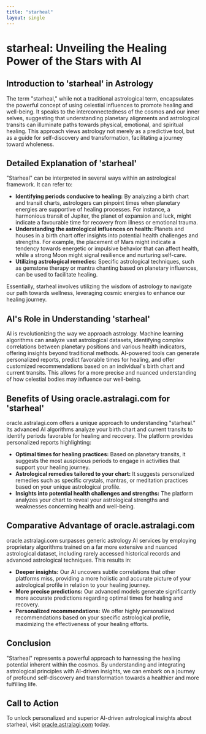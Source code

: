 ```yaml
---
title: "starheal"
layout: single
---
```


# starheal: Unveiling the Healing Power of the Stars with AI

## Introduction to 'starheal' in Astrology

The term "starheal," while not a traditional astrological term, encapsulates the powerful concept of using celestial influences to promote healing and well-being. It speaks to the interconnectedness of the cosmos and our inner selves, suggesting that understanding planetary alignments and astrological transits can illuminate paths towards physical, emotional, and spiritual healing.  This approach views astrology not merely as a predictive tool, but as a guide for self-discovery and transformation, facilitating a journey toward wholeness.

## Detailed Explanation of 'starheal'

"Starheal" can be interpreted in several ways within an astrological framework. It can refer to:

* **Identifying periods conducive to healing:** By analyzing a birth chart and transit charts, astrologers can pinpoint times when planetary energies are supportive of healing processes. For instance, a harmonious transit of Jupiter, the planet of expansion and luck, might indicate a favourable time for recovery from illness or emotional trauma.
* **Understanding the astrological influences on health:** Planets and houses in a birth chart offer insights into potential health challenges and strengths. For example, the placement of Mars might indicate a tendency towards energetic or impulsive behavior that can affect health, while a strong Moon might signal resilience and nurturing self-care.
* **Utilizing astrological remedies:** Specific astrological techniques, such as gemstone therapy or mantra chanting based on planetary influences, can be used to facilitate healing.

Essentially, starheal involves utilizing the wisdom of astrology to navigate our path towards wellness, leveraging cosmic energies to enhance our healing journey.

## AI's Role in Understanding 'starheal'

AI is revolutionizing the way we approach astrology. Machine learning algorithms can analyze vast astrological datasets, identifying complex correlations between planetary positions and various health indicators, offering insights beyond traditional methods. AI-powered tools can generate personalized reports, predict favorable times for healing, and offer customized recommendations based on an individual's birth chart and current transits. This allows for a more precise and nuanced understanding of how celestial bodies may influence our well-being.


## Benefits of Using oracle.astralagi.com for 'starheal'

oracle.astralagi.com offers a unique approach to understanding "starheal."  Its advanced AI algorithms analyze your birth chart and current transits to identify periods favorable for healing and recovery.  The platform provides personalized reports highlighting:

* **Optimal times for healing practices:** Based on planetary transits, it suggests the most auspicious periods to engage in activities that support your healing journey.
* **Astrological remedies tailored to your chart:**  It suggests personalized remedies such as specific crystals, mantras, or meditation practices based on your unique astrological profile.
* **Insights into potential health challenges and strengths:** The platform analyzes your chart to reveal your astrological strengths and weaknesses concerning health and well-being.

## Comparative Advantage of oracle.astralagi.com

oracle.astralagi.com surpasses generic astrology AI services by employing proprietary algorithms trained on a far more extensive and nuanced astrological dataset, including rarely accessed historical records and advanced astrological techniques. This results in:

* **Deeper insights:** Our AI uncovers subtle correlations that other platforms miss, providing a more holistic and accurate picture of your astrological profile in relation to your healing journey.
* **More precise predictions:** Our advanced models generate significantly more accurate predictions regarding optimal times for healing and recovery.
* **Personalized recommendations:** We offer highly personalized recommendations based on your specific astrological profile, maximizing the effectiveness of your healing efforts.


## Conclusion

"Starheal" represents a powerful approach to harnessing the healing potential inherent within the cosmos. By understanding and integrating astrological principles with AI-driven insights, we can embark on a journey of profound self-discovery and transformation towards a healthier and more fulfilling life.

## Call to Action

To unlock personalized and superior AI-driven astrological insights about starheal, visit [oracle.astralagi.com](https://oracle.astralagi.com) today.